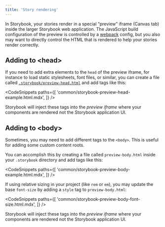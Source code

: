 ```yaml
---
title: 'Story rendering'
---
```


In Storybook, your stories render in a special “preview” iframe (Canvas tab) inside the larger Storybook web application. The JavaScript build configuration of the preview is controlled by a [webpack](./integration.md#default-configuration) config, but you also may want to directly control the HTML that is rendered to help your stories render correctly.

## Adding to &#60;head&#62;

If you need to add extra elements to the `head` of the preview iframe, for instance to load static stylesheets, font files, or similar, you can create a file called [`.storybook/preview-head.html`](./overview.md#configure-story-rendering) and add tags like this:

<!-- prettier-ignore-start -->

<CodeSnippets
  paths={[
    'common/storybook-preview-head-example.html.mdx',
  ]}
/>

<!-- prettier-ignore-end -->


<div class="aside">

Storybook will inject these tags into the _preview iframe_ where your components are rendered not the Storybook application UI.

</div>

## Adding to &#60;body&#62;

Sometimes, you may need to add different tags to the `<body>`. This is useful for adding some custom content roots.

You can accomplish this by creating a file called `preview-body.html` inside your `.storybook` directory and add tags like this:

<!-- prettier-ignore-start -->

<CodeSnippets
  paths={[
    'common/storybook-preview-body-example.html.mdx',
  ]}
/>

<!-- prettier-ignore-end -->

If using relative sizing in your project (like `rem` or `em`), you may update the base `font-size` by adding a `style` tag to `preview-body.html`:

<!-- prettier-ignore-start -->

<CodeSnippets
  paths={[
    'common/storybook-preview-body-font-size.html.mdx',
  ]}
/>

<!-- prettier-ignore-end -->

<div class="aside">

Storybook will inject these tags into the _preview iframe_ where your components are rendered not the Storybook application UI.

</div>
